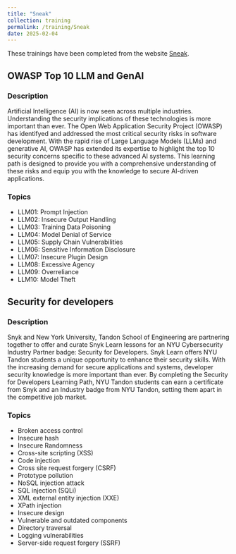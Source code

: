```yaml
---
title: "Sneak"
collection: training
permalink: /training/Sneak
date: 2025-02-04
---
```


These trainings have been completed from the website [Sneak](https://learn.snyk.io/).

## OWASP Top 10 LLM and GenAI
### Description
Artificial Intelligence (AI) is now seen across multiple industries. Understanding the security implications of these technologies is more important than ever. 
The Open Web Application Security Project (OWASP) has identifyed and addressed the most critical security risks in software development. 
With the rapid rise of Large Language Models (LLMs) and generative AI, OWASP has extended its expertise to highlight the top 10 security concerns specific to these advanced AI systems. 
This learning path is designed to provide you with a comprehensive understanding of these risks and equip you with the knowledge to secure AI-driven applications.

### Topics
- LLM01: Prompt Injection
- LLM02: Insecure Output Handling
- LLM03: Training Data Poisoning
- LLM04: Model Denial of Service
- LLM05: Supply Chain Vulnerabilities
- LLM06: Sensitive Information Disclosure
- LLM07: Insecure Plugin Design
- LLM08: Excessive Agency
- LLM09: Overreliance
- LLM10: Model Theft

## Security for developers
### Description
Snyk and New York University, Tandon School of Engineering are partnering together to offer and curate Snyk Learn lessons for an NYU Cybersecurity Industry Partner badge: Security for Developers.
Snyk Learn offers NYU Tandon students a unique opportunity to enhance their security skills. 
With the increasing demand for secure applications and systems, developer security knowledge is more important than ever. 
By completing the Security for Developers Learning Path, NYU Tandon students can earn a certificate from Snyk and an Industry badge from NYU Tandon, setting them apart in the competitive job market.

### Topics 
- Broken access control
- Insecure hash
- Insecure Randomness
- Cross-site scripting (XSS)
- Code injection
- Cross site request forgery (CSRF)
- Prototype pollution
- NoSQL injection attack
- SQL injection (SQLi)
- XML external entity injection (XXE)
- XPath injection
- Insecure design
- Vulnerable and outdated components
- Directory traversal
- Logging vulnerabilities
- Server-side request forgery (SSRF)
